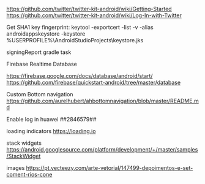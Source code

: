 
https://github.com/twitter/twitter-kit-android/wiki/Getting-Started
https://github.com/twitter/twitter-kit-android/wiki/Log-In-with-Twitter


Get SHA1 key fingerprint:
keytool -exportcert -list -v -alias androidappskeystore -keystore %USERPROFILE%\AndroidStudioProjects\keystore.jks

signingReport gradle task


Firebase Realtime Database

https://firebase.google.com/docs/database/android/start/
https://github.com/firebase/quickstart-android/tree/master/database

Custom Bottom navigation
https://github.com/aurelhubert/ahbottomnavigation/blob/master/README.md

Enable log in huawei 
*#*#2846579#*#*

loading indicators
https://loading.io

stack widgets
https://android.googlesource.com/platform/development/+/master/samples/StackWidget

images
https://pt.vecteezy.com/arte-vetorial/147499-depoimentos-e-set-coment-rios-cone